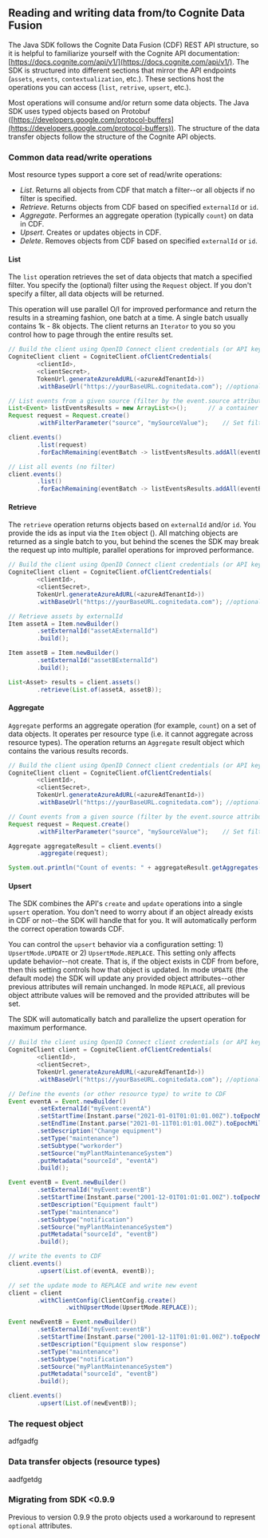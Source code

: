 ## Reading and writing data from/to Cognite Data Fusion

The Java SDK follows the Cognite Data Fusion (CDF) REST API structure, so it is helpful to familiarize yourself with 
the Cognite API documentation: [https://docs.cognite.com/api/v1/](https://docs.cognite.com/api/v1/). The SDK is 
structured into different sections that mirror the API endpoints (`assets`, `events`, `contextualization`, etc.). These 
sections host the operations you can access (`list`, `retrive`, `upsert`, etc.). 

Most operations will consume and/or return some data objects. The Java SDK uses typed objects based on Protobuf 
([https://developers.google.com/protocol-buffers](https://developers.google.com/protocol-buffers)). The structure 
of the data transfer objects follow the structure of the Cognite API objects. 

### Common data read/write operations

Most resource types support a core set of read/write operations:
- _List_. Returns all objects from CDF that match a filter--or all objects if no filter is specified.
- _Retrieve_. Returns objects from CDF based on specified `externalId` or `id`.
- _Aggregate_. Performes an aggregate operation (typically `count`) on data in CDF. 
- _Upsert_. Creates or updates objects in CDF.
- _Delete_. Removes objects from CDF based on specified `externalId` or `id`.

#### List

The `list` operation retrieves the set of data objects that match a specified filter. You specify the (optional) filter 
using the `Request` object.  If you don't specify a filter, all data objects will be returned. 

This operation will use parallel O/I for improved performance and return the results in a streaming fashion, 
one batch at a time. A single batch usually contains 1k - 8k objects. The client returns an `Iterator` to you so you control 
how to page through the entire results set. 

```java
// Build the client using OpenID Connect client credentials (or API key)
CogniteClient client = CogniteClient.ofClientCredentials(
        <clientId>,
        <clientSecret>,
        TokenUrl.generateAzureAdURL(<azureAdTenantId>))
        .withBaseUrl("https://yourBaseURL.cognitedata.com"); //optional parameter

// List events from a given source (filter by the event.source attribute)
List<Event> listEventsResults = new ArrayList<>();      // a container to host the results.
Request request = Request.create()
        .withFilterParameter("source", "mySourceValue");    // Set filter on attribute "source" to match the value "mySourceValue"

client.events()
        .list(request)    
        .forEachRemaining(eventBatch -> listEventsResults.addAll(eventBatch));        //results are read in batches

// List all events (no filter)
client.events()
        .list()                                                                       // no filter
        .forEachRemaining(eventBatch -> listEventsResults.addAll(eventBatch));        //results are read in batches
```

#### Retrieve

The `retrieve` operation returns objects based on `externalId` and/or `id`. You provide the ids as input via the 
`Item` object (). All matching objects are returned as a single batch to you, but behind the scenes the SDK may break 
the request up into multiple, parallel operations for improved performance. 

```java
// Build the client using OpenID Connect client credentials (or API key)
CogniteClient client = CogniteClient.ofClientCredentials(
        <clientId>,
        <clientSecret>,
        TokenUrl.generateAzureAdURL(<azureAdTenantId>))
        .withBaseUrl("https://yourBaseURL.cognitedata.com"); //optional parameter

// Retrieve assets by externalId
Item assetA = Item.newBuilder()
        .setExternalId("assetAExternalId")
        .build();

Item assetB = Item.newBuilder()
        .setExternalId("assetBExternalId")
        .build();

List<Asset> results = client.assets()
        .retrieve(List.of(assetA, assetB));
```

#### Aggregate

`Aggregate` performs an aggregate operation (for example, `count`) on a set of data objects. It operates per resource 
type (i.e. it cannot aggregate across resource types). The operation returns an `Aggregate` result object which contains 
the various results records. 

```java
// Build the client using OpenID Connect client credentials (or API key)
CogniteClient client = CogniteClient.ofClientCredentials(
        <clientId>,
        <clientSecret>,
        TokenUrl.generateAzureAdURL(<azureAdTenantId>))
        .withBaseUrl("https://yourBaseURL.cognitedata.com"); //optional parameter

// Count events from a given source (filter by the event.source attribute)
Request request = Request.create()
        .withFilterParameter("source", "mySourceValue");    // Set filter on attribute "source" to match the value "mySourceValue"

Aggregate aggregateResult = client.events()
        .aggregate(request);

System.out.println("Count of events: " + aggregateResult.getAggregates(0).getCount());
```

#### Upsert

The SDK combines the API's `create` and `update` operations into a single `upsert` operation. You don't need to worry 
about if an object already exists in CDF or not--the SDK will handle that for you. It will automatically perform the 
correct operation towards CDF. 

You can control the `upsert` behavior via a configuration setting: 1) `UpsertMode.UPDATE` or 2) `UpsertMode.REPLACE`. This 
setting only affects update behavior--not create. That is, if the object exists in CDF from before, then this setting 
controls how that object is updated. In mode `UPDATE` (the default mode) the SDK will update any provided object 
attributes--other previous attributes will remain unchanged. In mode `REPLACE`, all previous object attribute values will be 
removed and the provided attributes will be set.

The SDK will automatically batch and parallelize the upsert operation for maximum performance.

```java
// Build the client using OpenID Connect client credentials (or API key)
CogniteClient client = CogniteClient.ofClientCredentials(
        <clientId>,
        <clientSecret>,
        TokenUrl.generateAzureAdURL(<azureAdTenantId>))
        .withBaseUrl("https://yourBaseURL.cognitedata.com"); //optional parameter

// Define the events (or other resource type) to write to CDF
Event eventA = Event.newBuilder()
        .setExternalId("myEvent:eventA")
        .setStartTime(Instant.parse("2021-01-01T01:01:01.00Z").toEpochMilli())
        .setEndTime(Instant.parse("2021-01-11T01:01:01.00Z").toEpochMilli())
        .setDescription("Change equipment")
        .setType("maintenance")
        .setSubtype("workorder")
        .setSource("myPlantMaintenanceSystem")
        .putMetadata("sourceId", "eventA")
        .build();

Event eventB = Event.newBuilder()
        .setExternalId("myEvent:eventB")
        .setStartTime(Instant.parse("2001-12-01T01:01:01.00Z").toEpochMilli())
        .setDescription("Equipment fault")
        .setType("maintenance")
        .setSubtype("notification")
        .setSource("myPlantMaintenanceSystem")
        .putMetadata("sourceId", "eventB")
        .build();

// write the events to CDF
client.events()
        .upsert(List.of(eventA, eventB));

// set the update mode to REPLACE and write new event
client = client
        .withClientConfig(ClientConfig.create()
                .withUpsertMode(UpsertMode.REPLACE));

Event newEventB = Event.newBuilder()
        .setExternalId("myEvent:eventB")
        .setStartTime(Instant.parse("2001-12-11T01:01:01.00Z").toEpochMilli())
        .setDescription("Equipment slow response")
        .setType("maintenance")
        .setSubtype("notification")
        .setSource("myPlantMaintenanceSystem")
        .putMetadata("sourceId", "eventB")
        .build();

client.events()
        .upsert(List.of(newEventB));
```

### The request object

adfgadfg

### Data transfer objects (resource types)

aadfgetdg

### Migrating from SDK <0.9.9

Previous to version 0.9.9 the proto objects used a workaround to represent `optional` attributes. 